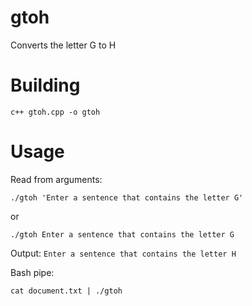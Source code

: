 # gtoh
Converts the letter G to H

# Building
    c++ gtoh.cpp -o gtoh

# Usage
Read from arguments:

    ./gtoh 'Enter a sentence that contains the letter G'
or

    ./gtoh Enter a sentence that contains the letter G

Output: ```Enter a sentence that contains the letter H```

Bash pipe:

    cat document.txt | ./gtoh
